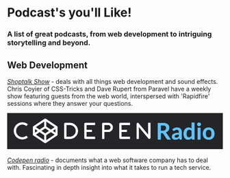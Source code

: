 # Podcast's you'll Like!

### A list of great podcasts, from web development to intriguing storytelling and beyond.


## Web Development

*[Shoptalk Show](http://shoptalkshow.com/)* - deals with all things web development and sound effects. Chris Coyier of CSS-Tricks and Dave Rupert from Paravel have a weekly show featuring guests from the web world, interspersed with 'Rapidfire' sessions where they answer your questions.

<img src="https://github.com/admench/podcasts-you-ll-like/blob/master/images/Codepen.png" alt="Codepen Radio">

*[Codepen radio](http://blog.codepen.io/radio/)* - documents what a web software company has to deal with. Fascinating in depth insight into what it takes to run a tech service. 